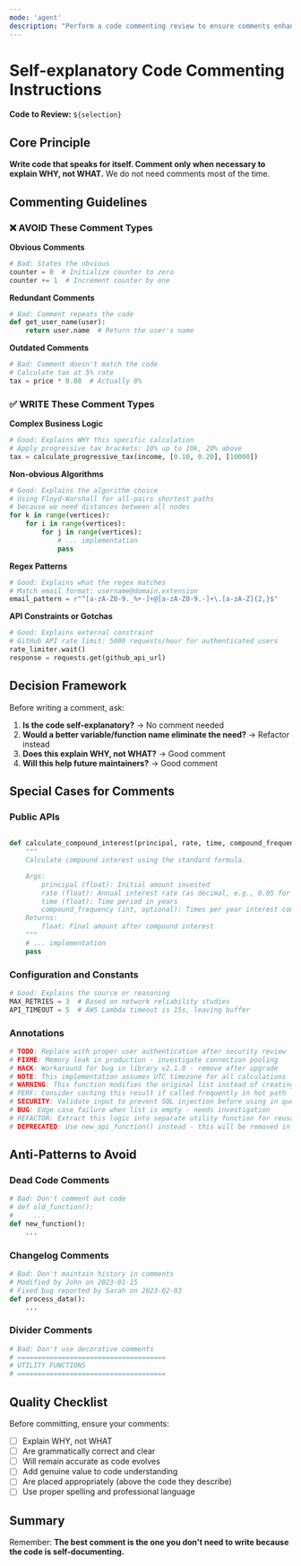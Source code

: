 ```yaml
---
mode: 'agent'
description: "Perform a code commenting review to ensure comments enhance code readability and maintainability."
---
```

# Self-explanatory Code Commenting Instructions

**Code to Review:**
`${selection}`

## Core Principle
**Write code that speaks for itself. Comment only when necessary to explain WHY, not WHAT.**
We do not need comments most of the time.

## Commenting Guidelines

### ❌ AVOID These Comment Types

**Obvious Comments**
```python
# Bad: States the obvious
counter = 0  # Initialize counter to zero
counter += 1  # Increment counter by one
```

**Redundant Comments**
```python
# Bad: Comment repeats the code
def get_user_name(user):
    return user.name  # Return the user's name
```

**Outdated Comments**
```python
# Bad: Comment doesn't match the code
# Calculate tax at 5% rate
tax = price * 0.08  # Actually 8%
```

### ✅ WRITE These Comment Types

**Complex Business Logic**
```python
# Good: Explains WHY this specific calculation
# Apply progressive tax brackets: 10% up to 10k, 20% above
tax = calculate_progressive_tax(income, [0.10, 0.20], [10000])
```

**Non-obvious Algorithms**
```python
# Good: Explains the algorithm choice
# Using Floyd-Warshall for all-pairs shortest paths
# because we need distances between all nodes
for k in range(vertices):
    for i in range(vertices):
        for j in range(vertices):
            # ... implementation
            pass
```

**Regex Patterns**
```python
# Good: Explains what the regex matches
# Match email format: username@domain.extension
email_pattern = r"^[a-zA-Z0-9._%+-]+@[a-zA-Z0-9.-]+\.[a-zA-Z]{2,}$"
```

**API Constraints or Gotchas**
```python
# Good: Explains external constraint
# GitHub API rate limit: 5000 requests/hour for authenticated users
rate_limiter.wait()
response = requests.get(github_api_url)
```

## Decision Framework

Before writing a comment, ask:
1. **Is the code self-explanatory?** → No comment needed
2. **Would a better variable/function name eliminate the need?** → Refactor instead
3. **Does this explain WHY, not WHAT?** → Good comment
4. **Will this help future maintainers?** → Good comment

## Special Cases for Comments

### Public APIs
```python

def calculate_compound_interest(principal, rate, time, compound_frequency=1):
    """
    Calculate compound interest using the standard formula.

    Args:
        principal (float): Initial amount invested
        rate (float): Annual interest rate (as decimal, e.g., 0.05 for 5%)
        time (float): Time period in years
        compound_frequency (int, optional): Times per year interest compounds (default: 1)
    Returns:
        float: Final amount after compound interest
    """
    # ... implementation
    pass
```

### Configuration and Constants
```python
# Good: Explains the source or reasoning
MAX_RETRIES = 3  # Based on network reliability studies
API_TIMEOUT = 5  # AWS Lambda timeout is 15s, leaving buffer
```

### Annotations
```python
# TODO: Replace with proper user authentication after security review
# FIXME: Memory leak in production - investigate connection pooling
# HACK: Workaround for bug in library v2.1.0 - remove after upgrade
# NOTE: This implementation assumes UTC timezone for all calculations
# WARNING: This function modifies the original list instead of creating a copy
# PERF: Consider caching this result if called frequently in hot path
# SECURITY: Validate input to prevent SQL injection before using in query
# BUG: Edge case failure when list is empty - needs investigation
# REFACTOR: Extract this logic into separate utility function for reusability
# DEPRECATED: Use new_api_function() instead - this will be removed in v3.0
```

## Anti-Patterns to Avoid

### Dead Code Comments
```python
# Bad: Don't comment out code
# def old_function():
#     ...
def new_function():
    ...
```

### Changelog Comments
```python
# Bad: Don't maintain history in comments
# Modified by John on 2023-01-15
# Fixed bug reported by Sarah on 2023-02-03
def process_data():
    ...
```

### Divider Comments
```python
# Bad: Don't use decorative comments
# =====================================
# UTILITY FUNCTIONS
# =====================================
```

## Quality Checklist

Before committing, ensure your comments:
- [ ] Explain WHY, not WHAT
- [ ] Are grammatically correct and clear
- [ ] Will remain accurate as code evolves
- [ ] Add genuine value to code understanding
- [ ] Are placed appropriately (above the code they describe)
- [ ] Use proper spelling and professional language

## Summary

Remember: **The best comment is the one you don't need to write because the code is self-documenting.**
